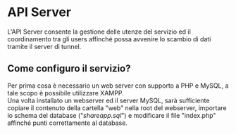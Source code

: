 # API Server

L'API Server consente la gestione delle utenze del servizio ed il coordinamento tra gli users affinché possa avvenire lo scambio di dati tramite il server di tunnel.

## Come configuro il servizio?
Per prima cosa è necessario un web server con supporto a PHP e MySQL, a tale scopo è possibile utilizzare XAMPP.\
Una volta installato un webserver ed il server MySQL, sarà sufficiente copiare il contenuto della cartella "web" nella root del webserver, importare lo schema del database ("*shareapp.sql*") e modificare il file "index.php" affinché punti correttamente al database.
